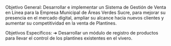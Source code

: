 Objetivo General:
Desarrollar e implementar un Sistema de Gestión de Venta en Línea para la Empresa
Municipal de Áreas Verdes Sucre, para mejorar su presencia en el mercado digital, ampliar
su alcance hacia nuevos clientes y aumentar su competitividad en la venta de Plantines.

Objetivos Específicos:
➔ Desarrollar un módulo de registro de productos para llevar el control de los plantines
existentes en el vivero.
